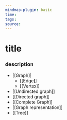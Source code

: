```yaml
---
mindmap-plugin: basic
time: 
tags: 
source:
---
```

# title
### description
- [[Graph]]
	- [[Edge]]
	- [[Vertex]]
- [[Undirected graph]]
- [[Directed graph]]
- [[Complete Graph]]
- [[Graph representation]]
- [[Tree]]


